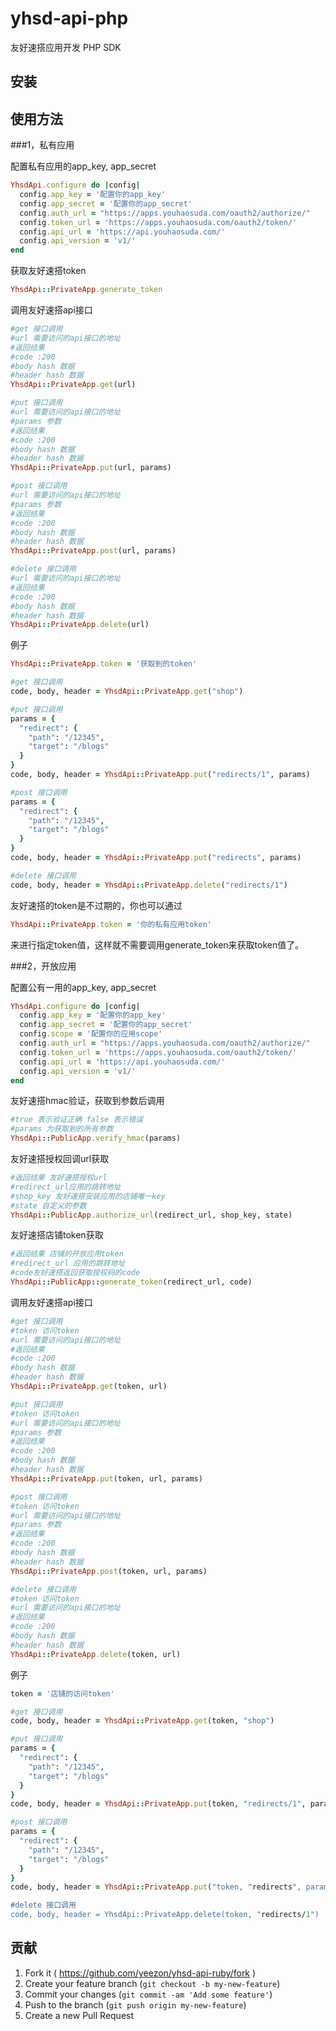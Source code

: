 # yhsd-api-php

友好速搭应用开发 PHP SDK

## 安装



## 使用方法

###1，私有应用

配置私有应用的app_key, app_secret

```ruby
YhsdApi.configure do |config|
  config.app_key = '配置你的app_key'
  config.app_secret = '配置你的app_secret'
  config.auth_url = "https://apps.youhaosuda.com/oauth2/authorize/"
  config.token_url = 'https://apps.youhaosuda.com/oauth2/token/'
  config.api_url = 'https://api.youhaosuda.com/'
  config.api_version = 'v1/'
end
```

获取友好速搭token

```ruby
YhsdApi::PrivateApp.generate_token
```

调用友好速搭api接口

```ruby
#get 接口调用
#url 需要访问的api接口的地址
#返回结果
#code :200
#body hash 数据
#header hash 数据
YhsdApi::PrivateApp.get(url)

#put 接口调用
#url 需要访问的api接口的地址
#params 参数
#返回结果
#code :200
#body hash 数据
#header hash 数据
YhsdApi::PrivateApp.put(url, params)

#post 接口调用
#url 需要访问的api接口的地址
#params 参数
#返回结果
#code :200
#body hash 数据
#header hash 数据
YhsdApi::PrivateApp.post(url, params)

#delete 接口调用
#url 需要访问的api接口的地址
#返回结果
#code :200
#body hash 数据
#header hash 数据
YhsdApi::PrivateApp.delete(url)
```

例子
```ruby
YhsdApi::PrivateApp.token = '获取到的token'

#get 接口调用
code, body, header = YhsdApi::PrivateApp.get("shop")

#put 接口调用
params = {
  "redirect": {
    "path": "/12345",
    "target": "/blogs"
  }
}
code, body, header = YhsdApi::PrivateApp.put("redirects/1", params)

#post 接口调用
params = {
  "redirect": {
    "path": "/12345",
    "target": "/blogs"
  }
}
code, body, header = YhsdApi::PrivateApp.put("redirects", params)

#delete 接口调用
code, body, header = YhsdApi::PrivateApp.delete("redirects/1")
```

友好速搭的token是不过期的，你也可以通过

```ruby
YhsdApi::PrivateApp.token = '你的私有应用token'
```

来进行指定token值，这样就不需要调用generate_token来获取token值了。

###2，开放应用

配置公有一用的app_key, app_secret

```ruby
YhsdApi.configure do |config|
  config.app_key = '配置你的app_key'
  config.app_secret = '配置你的app_secret'
  config.scope = '配置你的应用scope'
  config.auth_url = "https://apps.youhaosuda.com/oauth2/authorize/"
  config.token_url = 'https://apps.youhaosuda.com/oauth2/token/'
  config.api_url = 'https://api.youhaosuda.com/'
  config.api_version = 'v1/'
end
```

友好速搭hmac验证，获取到参数后调用

```ruby
#true 表示验证正确 false 表示错误
#params 为获取到的所有参数
YhsdApi::PublicApp.verify_hmac(params)
```

友好速搭授权回调url获取

```ruby
#返回结果 友好速搭授权url
#redirect_url应用的跳转地址
#shop_key 友好速搭安装应用的店铺唯一key
#state 自定义的参数
YhsdApi::PublicApp.authorize_url(redirect_url, shop_key, state)
```

友好速搭店铺token获取

```ruby
#返回结果 店铺的开放应用token
#redirect_url 应用的跳转地址
#code友好速搭返回获取授权码的code
YhsdApi::PublicApp::generate_token(redirect_url, code)
```

调用友好速搭api接口

```ruby
#get 接口调用
#token 访问token
#url 需要访问的api接口的地址
#返回结果
#code :200
#body hash 数据
#header hash 数据
YhsdApi::PrivateApp.get(token, url)

#put 接口调用
#token 访问token
#url 需要访问的api接口的地址
#params 参数
#返回结果
#code :200
#body hash 数据
#header hash 数据
YhsdApi::PrivateApp.put(token, url, params)

#post 接口调用
#token 访问token
#url 需要访问的api接口的地址
#params 参数
#返回结果
#code :200
#body hash 数据
#header hash 数据
YhsdApi::PrivateApp.post(token, url, params)

#delete 接口调用
#token 访问token
#url 需要访问的api接口的地址
#返回结果
#code :200
#body hash 数据
#header hash 数据
YhsdApi::PrivateApp.delete(token, url)
```

例子
```ruby
token = '店铺的访问token'

#get 接口调用
code, body, header = YhsdApi::PrivateApp.get(token, "shop")

#put 接口调用
params = {
  "redirect": {
    "path": "/12345",
    "target": "/blogs"
  }
}
code, body, header = YhsdApi::PrivateApp.put(token, "redirects/1", params)

#post 接口调用
params = {
  "redirect": {
    "path": "/12345",
    "target": "/blogs"
  }
}
code, body, header = YhsdApi::PrivateApp.put("token, "redirects", params)

#delete 接口调用
code, body, header = YhsdApi::PrivateApp.delete(token, "redirects/1")
```

## 贡献

1. Fork it ( https://github.com/yeezon/yhsd-api-ruby/fork )
2. Create your feature branch (`git checkout -b my-new-feature`)
3. Commit your changes (`git commit -am 'Add some feature'`)
4. Push to the branch (`git push origin my-new-feature`)
5. Create a new Pull Request
